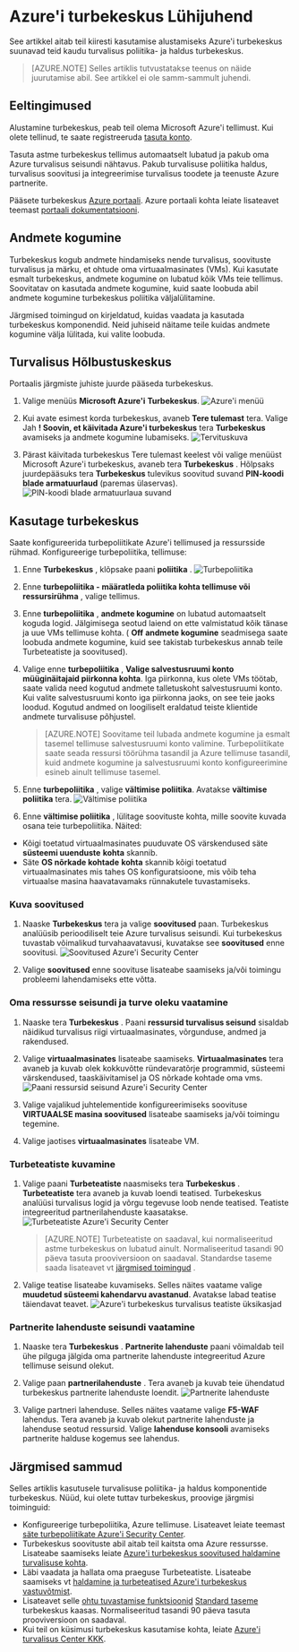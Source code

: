 <properties
   pageTitle="Azure'i turbekeskus Lühijuhend | Microsoft Azure'i"
   description="See artikkel aitab teil kiiresti hakata Azure'i turbekeskus juhendada teid läbi turvalisuse poliitika- ja halduse komponendid ja linkimine järgmised toimingud."
   services="security-center"
   documentationCenter="na"
   authors="TerryLanfear"
   manager="MBaldwin"
   editor=""/>

<tags
   ms.service="security-center"
   ms.devlang="na"
   ms.topic="article"
   ms.tgt_pltfrm="na"
   ms.workload="na"
   ms.date="10/28/2016"
   ms.author="terrylan"/>

# <a name="azure-security-center-quick-start-guide"></a>Azure'i turbekeskus Lühijuhend

See artikkel aitab teil kiiresti kasutamise alustamiseks Azure'i turbekeskus suunavad teid kaudu turvalisus poliitika- ja haldus turbekeskus.

> [AZURE.NOTE] Selles artiklis tutvustatakse teenus on näide juurutamise abil. See artikkel ei ole samm-sammult juhendi.

## <a name="prerequisites"></a>Eeltingimused

Alustamine turbekeskus, peab teil olema Microsoft Azure'i tellimust. Kui olete tellinud, te saate registreeruda [tasuta konto](https://azure.microsoft.com/pricing/free-trial/).

Tasuta astme turbekeskus tellimus automaatselt lubatud ja pakub oma Azure turvalisus seisundi nähtavus. Pakub turvalisuse poliitika haldus, turvalisus soovitusi ja integreerimise turvalisus toodete ja teenuste Azure partnerite.

Pääsete turbekeskus [Azure portaali](https://azure.microsoft.com/features/azure-portal/). Azure portaali kohta leiate lisateavet teemast [portaali dokumentatsiooni](https://azure.microsoft.com/documentation/services/azure-portal/).

## <a name="data-collection"></a>Andmete kogumine

Turbekeskus kogub andmete hindamiseks nende turvalisus, soovituste turvalisus ja märku, et ohtude oma virtuaalmasinates (VMs). Kui kasutate esmalt turbekeskus, andmete kogumine on lubatud kõik VMs teie tellimus. Soovitatav on kasutada andmete kogumine, kuid saate loobuda abil andmete kogumine turbekeskus poliitika väljalülitamine.

Järgmised toimingud on kirjeldatud, kuidas vaadata ja kasutada turbekeskus komponendid. Neid juhiseid näitame teile kuidas andmete kogumine välja lülitada, kui valite loobuda.

## <a name="access-security-center"></a>Turvalisus Hõlbustuskeskus

Portaalis järgmiste juhiste juurde pääseda turbekeskus.

1. Valige menüüs **Microsoft Azure'i** **Turbekeskus**.
![Azure'i menüü][1]

2. Kui avate esimest korda turbekeskus, avaneb **Tere tulemast** tera. Valige Jah **! Soovin, et käivitada Azure'i turbekeskus** tera **Turbekeskus** avamiseks ja andmete kogumine lubamiseks.
![Tervituskuva][10]

3. Pärast käivitada turbekeskus Tere tulemast keelest või valige menüüst Microsoft Azure'i turbekeskus, avaneb tera **Turbekeskus** . Hõlpsaks juurdepääsuks tera **Turbekeskus** tulevikus soovitud suvand **PIN-koodi blade armatuurlaud** (paremas ülaservas).
![PIN-koodi blade armatuurlaua suvand][2]

## <a name="use-security-center"></a>Kasutage turbekeskus

Saate konfigureerida turbepoliitikate Azure'i tellimused ja ressursside rühmad. Konfigureerige turbepoliitika, tellimuse:

1. Enne **Turbekeskus** , klõpsake paani **poliitika** .
![Turbepoliitika][3]

2. Enne **turbepoliitika - määratleda poliitika kohta tellimuse või ressursirühma** , valige tellimus.
3. Enne **turbepoliitika** , **andmete kogumine** on lubatud automaatselt koguda logid. Jälgimisega seotud laiend on ette valmistatud kõik tänase ja uue VMs tellimuse kohta. ( **Off** **andmete kogumine** seadmisega saate loobuda andmete kogumine, kuid see takistab turbekeskus annab teile Turbeteatiste ja soovitused).
4. Valige enne **turbepoliitika** , **Valige salvestusruumi konto müüginäitajaid piirkonna kohta**. Iga piirkonna, kus olete VMs töötab, saate valida need kogutud andmete talletuskoht salvestusruumi konto. Kui valite salvestusruumi konto iga piirkonna jaoks, on see teie jaoks loodud. Kogutud andmed on loogiliselt eraldatud teiste klientide andmete turvalisuse põhjustel.

     > [AZURE.NOTE] Soovitame teil lubada andmete kogumine ja esmalt tasemel tellimuse salvestusruumi konto valimine. Turbepoliitikate saate seada ressursi töörühma tasandil ja Azure tellimuse tasandil, kuid andmete kogumine ja salvestusruumi konto konfigureerimine esineb ainult tellimuse tasemel.

5. Enne **turbepoliitika** , valige **vältimise poliitika**. Avatakse **vältimise poliitika** tera.
![Vältimise poliitika][4]

6. Enne **vältimise poliitika** , lülitage soovituste kohta, mille soovite kuvada osana teie turbepoliitika. Näited:

 - Kõigi toetatud virtuaalmasinates puuduvate OS värskendused säte **süsteemi uuenduste** **kohta** skannib.
 - Säte **OS nõrkade kohtade** **kohta** skannib kõigi toetatud virtuaalmasinates mis tahes OS konfiguratsioone, mis võib teha virtuaalse masina haavatavamaks rünnakutele tuvastamiseks.

### <a name="view-recommendations"></a>Kuva soovitused

1. Naaske **Turbekeskus** tera ja valige **soovitused** paan. Turbekeskus analüüsib perioodiliselt teie Azure turvalisus seisundi. Kui turbekeskus tuvastab võimalikud turvahaavatavusi, kuvatakse see **soovitused** enne soovitusi.
![Soovitused Azure'i Security Center][5]

2.  Valige **soovitused** enne soovituse lisateabe saamiseks ja/või toimingu probleemi lahendamiseks ette võtta.

### <a name="view-the-health-and-security-state-of-your-resources"></a>Oma ressursse seisundi ja turve oleku vaatamine

1.  Naaske tera **Turbekeskus** . Paani **ressursid turvalisus seisund** sisaldab näidikud turvalisus riigi virtuaalmasinates, võrgunduse, andmed ja rakendused.
2.  Valige **virtuaalmasinates** lisateabe saamiseks. **Virtuaalmasinates** tera avaneb ja kuvab olek kokkuvõtte ründevaratõrje programmid, süsteemi värskendused, taaskäivitamisel ja OS nõrkade kohtade oma vms.
![Paani ressursid seisund Azure'i Security Center][6]

3.  Valige vajalikud juhtelementide konfigureerimiseks soovituse **VIRTUAALSE masina soovitused** lisateabe saamiseks ja/või toimingu tegemine.
4.  Valige jaotises **virtuaalmasinates** lisateabe VM.

### <a name="view-security-alerts"></a>Turbeteatiste kuvamine

1.  Valige paani **Turbeteatiste** naasmiseks tera **Turbekeskus** . **Turbeteatiste** tera avaneb ja kuvab loendi teatised. Turbekeskus analüüsi turvalisus logid ja võrgu tegevuse loob nende teatised. Teatiste integreeritud partnerilahenduste kaasatakse.
![Turbeteatiste Azure'i Security Center][7]

    > [AZURE.NOTE] Turbeteatiste on saadaval, kui normaliseeritud astme turbekeskus on lubatud ainult. Normaliseeritud tasandi 90 päeva tasuta prooviversioon on saadaval. Standardse taseme saada lisateavet vt [järgmised toimingud](#next-steps) .

2.  Valige teatise lisateabe kuvamiseks. Selles näites vaatame valige **muudetud süsteemi kahendarvu avastanud**. Avatakse labad teatise täiendavat teavet.
![Azure'i turbekeskus turvalisus teatiste üksikasjad][8]

### <a name="view-the-health-of-your-partner-solutions"></a>Partnerite lahenduste seisundi vaatamine

1. Naaske tera **Turbekeskus** . **Partnerite lahenduste** paani võimaldab teil ühe pilguga jälgida oma partnerite lahenduste integreeritud Azure tellimuse seisund olekut.
2. Valige paan **partnerilahenduste** . Tera avaneb ja kuvab teie ühendatud turbekeskus partnerite lahenduste loendit.
![Partnerite lahenduste][9]

3. Valige partneri lahenduse. Selles näites vaatame valige **F5-WAF** lahendus.  Tera avaneb ja kuvab olekut partnerite lahenduste ja lahenduse seotud ressursid. Valige **lahenduse konsooli** avamiseks partnerite halduse kogemus see lahendus.

## <a name="next-steps"></a>Järgmised sammud
Selles artiklis kasutusele turvalisuse poliitika- ja haldus komponentide turbekeskus. Nüüd, kui olete tuttav turbekeskus, proovige järgmisi toiminguid:

- Konfigureerige turbepoliitika, Azure tellimuse. Lisateavet leiate teemast [säte turbepoliitikate Azure'i Security Center](security-center-policies.md).
- Turbekeskus soovituste abil aitab teil kaitsta oma Azure ressursse. Lisateabe saamiseks leiate [Azure'i turbekeskus soovitused haldamine turvalisuse kohta](security-center-recommendations.md).
- Läbi vaadata ja hallata oma praeguse Turbeteatiste. Lisateabe saamiseks vt [haldamine ja turbeteatised Azure'i turbekeskus vastuvõtmist](security-center-managing-and-responding-alerts.md).
- Lisateavet selle [ohtu tuvastamise funktsioonid](security-center-detection-capabilities.md) [Standard taseme](security-center-pricing.md) turbekeskus kaasas. Normaliseeritud tasandi 90 päeva tasuta prooviversioon on saadaval.
- Kui teil on küsimusi turbekeskus kasutamise kohta, leiate [Azure'i turvalisus Center KKK](security-center-faq.md).

<!--Image references-->
[1]: ./media/security-center-get-started/azure-menu.png
[2]: ./media/security-center-get-started/security-center-pin.png
[3]: ./media/security-center-get-started/security-policy.png
[4]: ./media/security-center-get-started/prevention-policy.png
[5]: ./media/security-center-get-started/recommendations.png
[6]: ./media/security-center-get-started/resources-health.png
[7]: ./media/security-center-get-started/security-alert.png
[8]: ./media/security-center-get-started/security-alert-detail.png
[9]: ./media/security-center-get-started/partner-solutions.png
[10]: ./media/security-center-get-started/welcome.png
